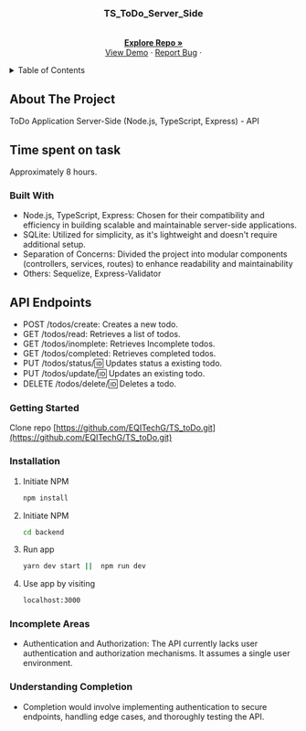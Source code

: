 
<br />
<div align="center">
  <a href="https://github.com/EQITechG/TS_toDo">
  </a>
<h3 align="center">TS_ToDo_Server_Side</h3>
  <p align="center">
    <br />
    <a href="https://github.com/EQITechG/TS_toDo"><strong>Explore Repo »</strong></a>
    <br />
    <a href="https://github.com/EQITechG/TS_toDo">View Demo</a>
    ·
    <a href="https://github.com/EQITechG/TS_toDo/issues">Report Bug</a>
    ·
  </p>
</div>
<!-- TABLE OF CONTENTS -->
<details>
  <summary>Table of Contents</summary>
  <ol>
    <li>
      <a href="#about-the-project">About The Project</a>
      <ul>
        <li><a href="#time-spent-on-task">Time spent on tasl</a></li>
        <li><a href="#built-with">Built With</a></li>
         <li><a href="#api-endpoints">API Endpoints</a></li>
      </ul>
    </li>
    <li>
      <a href="#getting-started">Getting Started</a>
      <ul>
        <li><a href="#installation">Installation</a></li>
        <li><a href="#incomplete-areas">Incomplete Areas</a></li>
        <li><a href="#understanding-completion">Understanding Completion</a></li>
      </ul>
    </li>
  </ol>
</details>
<!-- ABOUT THE PROJECT -->

## About The Project
ToDo Application
Server-Side (Node.js, TypeScript, Express) - API

## Time spent on task
Approximately 8 hours.


### Built With

* Node.js, TypeScript, Express: Chosen for their compatibility and efficiency in building   scalable and maintainable server-side applications.
* SQLite: Utilized for simplicity, as it's lightweight and doesn't require additional setup.
* Separation of Concerns: Divided the project into modular components (controllers, services, routes) to enhance readability and maintainability
* Others: Sequelize, Express-Validator

## API Endpoints

*	POST /todos/create: Creates a new todo.
*	GET /todos/read: Retrieves a list of todos.
* GET /todos/inomplete: Retrieves Incomplete todos.
*	GET /todos/completed: Retrieves completed todos.
*	PUT /todos/status/:id: Updates status a existing todo.
*	PUT /todos/update/:id: Updates an existing todo.
*	DELETE /todos/delete/:id: Deletes a todo.


### Getting Started

Clone repo [https://github.com/EQITechG/TS_toDo.git](https://github.com/EQITechG/TS_toDo.git)

### Installation

1. Initiate NPM 
    ```sh
   npm install 
   ```
2. Initiate NPM 
    ```sh
   cd backend 
   ```
3. Run app
    ```sh
   yarn dev start ||  npm run dev
   ```
4. Use app by visiting 
     ```sh
   localhost:3000 
   ```

### Incomplete Areas
*	Authentication and Authorization: The API currently lacks user authentication and authorization mechanisms. It assumes a single user environment.

### Understanding Completion
* Completion would involve implementing authentication to secure endpoints, handling edge cases, and thoroughly testing the API.